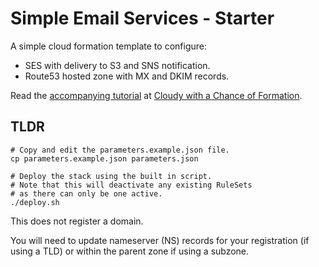 # Simple Email Services - Starter
A simple cloud formation template to configure:
* SES with delivery to S3 and SNS notification.
* Route53 hosted zone with MX and DKIM records.

Read the [accompanying tutorial](#todo) at 
[Cloudy with a Chance of Formation](#todo).

## TLDR

```
# Copy and edit the parameters.example.json file.
cp parameters.example.json parameters.json

# Deploy the stack using the built in script.
# Note that this will deactivate any existing RuleSets
# as there can only be one active.
./deploy.sh
```

This does not register a domain.  

You will need to update nameserver (NS) records 
for your registration (if using a TLD) 
or within the parent zone if using a subzone.